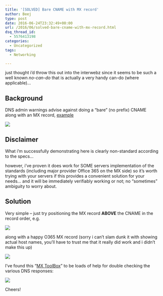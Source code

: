 ```yaml
---
title: '[SOLVED] Bare CNAME with MX record'
author: Beej
type: post
date: 2016-06-24T23:32:49+00:00
url: /2016/06/solved-bare-cname-with-mx-record.html
dsq_thread_id:
  - 5576413198
categories:
  - Uncategorized
tags:
  - Networking

---
```

just thought i&#8217;d throw this out into the interwebz since it seems to be such a well known _no-can-do_ that is actually a very handy can-do (where applicable)&#8230;

## Background

DNS admin warnings advise against doing a &#8220;bare&#8221; (no prefix) CNAME along with an MX record, [example][1]
  
![][2]

## Disclaimer

What i&#8217;m successfully demonstrating here is <span class="hl">clearly non-standard according to the specs</span>&#8230;
  
however, i&#8217;ve proven it does work for SOME servers implementation of the standards (including major provider Office 365 on the MX side) so it&#8217;s worth trying with your servers if this provides a convenient solution for your needs&#8230; and it will be immediately verifiably working or not; no &#8220;sometimes&#8221; ambiguity to worry about.

## Solution

Very simple &#8211; just try <span class="hl">positioning the MX record <strong>ABOVE</strong> the CNAME in the record order</span>, e.g.
  
![][3]

along with a happy O365 MX record (sorry i can&#8217;t slam dunk it with showing actual host names, you&#8217;ll have to trust me that it really did work and i didn&#8217;t make this up)
  
![][4]

I&#8217;ve found this &#8220;[MX ToolBox][5]&#8221; to be loads of help for double checking the various DNS responses:
  
[![][6]][5]

Cheers!

 [1]: http://serverfault.com/questions/91712/dns-using-cnames-breaks-mx-records
 [2]: https://4.bp.blogspot.com/-EX8xIk73SrQ/V23CuW3XcuI/AAAAAAAAUf8/Slmk0rcv_BUdDaNdXuL5D2q3zbjjDNzMgCLcB/s1600/Snap6.png
 [3]: https://3.bp.blogspot.com/-IhItJNP5Bbo/V23AogkK4GI/AAAAAAAAUfk/1jjN9V6i3HcETzDgT_K3CNxFP5ckwrxYQCLcB/s1600/Snap10.png
 [4]: https://4.bp.blogspot.com/-V-NtQcXicxI/V23BwygW8RI/AAAAAAAAUfw/GX8FW1u0kjEcO_i9L4RY6tZj_5oNgjzvACLcB/s1600/Snap13.png
 [5]: http://mxtoolbox.com/SuperTool.aspx
 [6]: https://4.bp.blogspot.com/-xvnPFf21yds/V23EHlqRblI/AAAAAAAAUgI/gpln4Q-0mpAiAh8pRsU9nXx5i-Dl9liNACLcB/s1600/Snap14.png